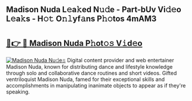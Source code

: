 ## Madison Nuda L𝚎a𝚔ed N𝚞𝚍e - Part-bUv Vi𝚍𝚎o L𝚎a𝚔s - H𝚘𝚝 O𝚗𝚕yf𝚊ns P𝚑𝚘tos 4mAM3

# <h2><a href="http://kf0xmgw.oniu.top/?m=Madison+Nuda">🔗👉 🔴 Madison Nuda P𝚑ot𝚘𝚜 V𝚒d𝚎o</a></h2>

[![Madison Nuda Nu𝚍e𝚜](https://i.imgur.com/0qMVB7G.gif)](http://kf0xmgw.oniu.top/?m=Madison+Nuda)
Digital content provider and web entertainer Madison Nuda, known for distributing dance and lifestyle knowledge through solo and collaborative dance routines and short videos. Gifted ventriloquist Madison Nuda, famed for their exceptional skills and accomplishments in manipulating inanimate objects to appear as if they're speaking.  
